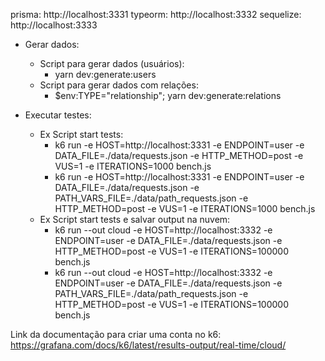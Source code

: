 prisma: http://localhost:3331
typeorm: http://localhost:3332
sequelize: http://localhost:3333

- Gerar dados:

  - Script para gerar dados (usuários):
    - yarn dev:generate:users
  - Script para gerar dados com relações:
    - $env:TYPE="relationship"; yarn dev:generate:relations

- Executar testes:

  - Ex Script start tests:
    - k6 run -e HOST=http://localhost:3331 -e ENDPOINT=user -e DATA_FILE=./data/requests.json -e HTTP_METHOD=post -e VUS=1 -e ITERATIONS=1000 bench.js
    - k6 run -e HOST=http://localhost:3331 -e ENDPOINT=user -e DATA_FILE=./data/requests.json -e PATH_VARS_FILE=./data/path_requests.json -e HTTP_METHOD=post -e VUS=1 -e ITERATIONS=1000 bench.js
  - Ex Script start tests e salvar output na nuvem:
    - k6 run --out cloud -e HOST=http://localhost:3332 -e ENDPOINT=user -e DATA_FILE=./data/requests.json -e HTTP_METHOD=post -e VUS=1 -e ITERATIONS=100000 bench.js
    - k6 run --out cloud -e HOST=http://localhost:3332 -e ENDPOINT=user -e DATA_FILE=./data/requests.json -e PATH_VARS_FILE=./data/path_requests.json -e HTTP_METHOD=post -e VUS=1 -e ITERATIONS=100000 bench.js

Link da documentação para criar uma conta no k6: https://grafana.com/docs/k6/latest/results-output/real-time/cloud/
